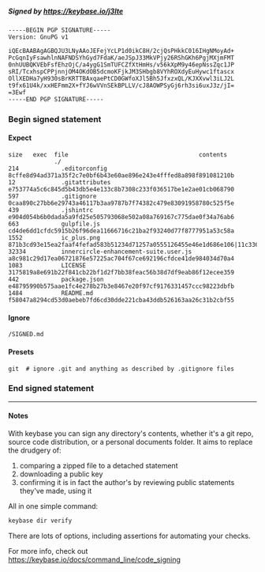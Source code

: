##### Signed by https://keybase.io/j3lte
```
-----BEGIN PGP SIGNATURE-----
Version: GnuPG v1

iQEcBAABAgAGBQJU3LNyAAoJEFejYcLP1d0ikC8H/2cjQsPHkkC016IHgNMoyAd+
PcGqnIyFsawhlnNAFNDSYhGyd7FdaK/aeJSpJ33MkVPjy26RShGKh6PgjMXjmFMT
0nhUUBQKVEbFsfEhzOjC/a4ygG1SmTUFCZfXtHmHs/v56kXpM9y46epNssZqc1JP
sRI/TcxhspCPPjnnjOM4OKdOB5dcmoKFjkJM3SHbgb8VYhROXdyEuHywc1ftascx
OllXEDHa7yH930sBrKRTTBAxqaePtCD0GWfoXJl5Bh5JfxzxQL/KJXXvwl3iLJ2L
t9fx61U4k/xxHEFmm2X+fYJ6wVVnSEkBPLLV/cJ8AOWPSyGj6rh3si6uxJ3z/jI=
=3Ewf
-----END PGP SIGNATURE-----

```

<!-- END SIGNATURES -->

### Begin signed statement 

#### Expect

```
size   exec  file                                     contents                                                                                                                         
             ./                                                                                                                                                                        
214            .editorconfig                          8cffe8d94ad371a35f2c7e0bf6b43e60ae896e243e4fffed8a898f891081210b                                                                 
12             .gitattributes                         e753774a5c6c845d5b43db5e4e133c8b7308c233f036517be1e2ae01cb068790                                                                 
597            .gitignore                             0caa890c27bb6e29743a46117b3aa9787b7f74382c479e83091958780c525f5e                                                                 
439            .jshintrc                              e904d054b6b0dada5a9fd25e505793068e502a08a769167c775dae0f34a76ab6                                                                 
663            gulpfile.js                            cd4de6dd1cfdc5915b26f96dea11666716c21ba2f93240d77f8777951a53c58a                                                                 
1552           ic_plus.png                            871b3cd93e15ea2faaf4fefad583b51234d71257a0555126455e46e1d686e106|11c336241befe6205f19bb9864fe33ec4e9a867447a53f9fc0afe4203268441c
32334          innercircle-enhancement-suite.user.js  a8c981c29d17ea06721876e57225ac704f67ce692196cfdce41de984034d70a4                                                                 
1083           LICENSE                                3175819a8e691b22f841cb22bf1d2f7bb38feac56b38d7df9eab86f12ecee359                                                                 
442            package.json                           e48795990b575aae1fc4e278b27b3e8467e20f97cf9176331457ccc98223dbfb                                                                 
1484           README.md                              f58047a8294cd53d0aebeb7fd6cd30dde221cba43ddb526163aa26c31b2cbf55                                                                 
```

#### Ignore

```
/SIGNED.md
```

#### Presets

```
git  # ignore .git and anything as described by .gitignore files
```

<!-- summarize version = 0.0.9 -->

### End signed statement

<hr>

#### Notes

With keybase you can sign any directory's contents, whether it's a git repo,
source code distribution, or a personal documents folder. It aims to replace the drudgery of:

  1. comparing a zipped file to a detached statement
  2. downloading a public key
  3. confirming it is in fact the author's by reviewing public statements they've made, using it

All in one simple command:

```bash
keybase dir verify
```

There are lots of options, including assertions for automating your checks.

For more info, check out https://keybase.io/docs/command_line/code_signing